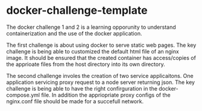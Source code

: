 # docker-challenge-template

The docker challenge 1 and 2 is a learning opporunity to understand containerization and the use of the docker application. 

The first challenge is about using docker to serve static web pages. The key challenge is being able to customized the default html file of an nginx image. It should be ensured that the created container has access/copies of the apprioate files from the host directory into its own directory.

The second challenge involes the creation of two service applicaitons. One application servicing proxy request to a node server returning json. The key challenge is being able to have the right confirguration in the docker-compose.yml file. In addition the appriopriate proxy configs of the nginx.conf file should be made for a succefull network. 

